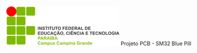 ![logo IFPB](https://github.com/rafaelacirino/prototipagem/blob/main/logo_campus.png)
Projeto PCB -  SM32 Blue Pill
